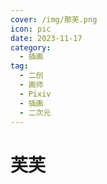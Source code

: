 ```yaml
---
cover: /img/那芙.png
icon: pic
date: 2023-11-17
category:
  - 插画
tag:
  - 二创
  - 画师
  - Pixiv
  - 插画
  - 二次元
---
```


# 芙芙
